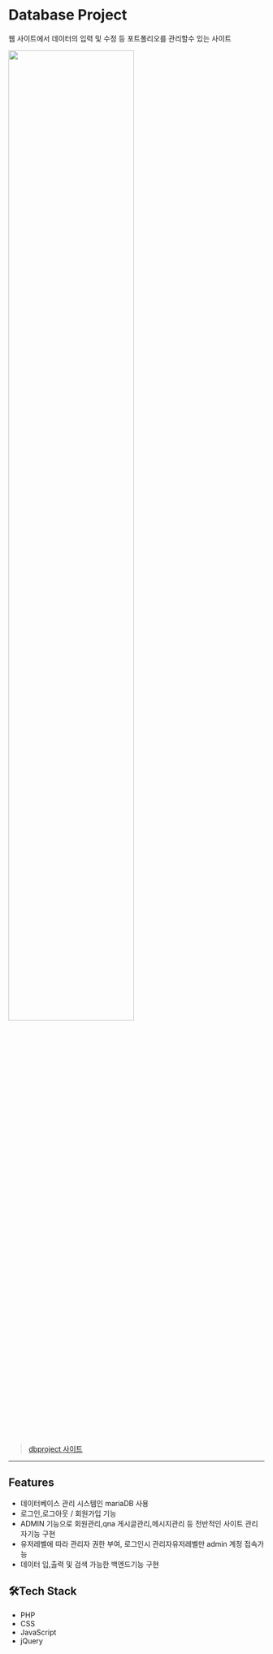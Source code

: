 # Database Project
웹 사이트에서 데이터의 입력 및 수정 등 포트폴리오를 관리할수 있는 사이트

<img src="https://user-images.githubusercontent.com/77706805/112946742-d9b7d400-9170-11eb-92af-16aacc1c01b4.jpg" width="70%">

> [dbproject 사이트](http://shj6837.dothome.co.kr/gold/)

----

## Features
- 데이터베이스 관리 시스템인 mariaDB 사용
- 로그인,로그아웃 / 회원가입 기능
- ADMIN 기능으로 회원관리,qna 게시글관리,메시지관리 등 전반적인 사이트 관리자기능 구현
- 유저레벨에 따라 관리자 권한 부여, 로그인시 관리자유저레벨만 admin 계정 접속가능
- 데이터 입,출력 및 검색 가능한 백엔드기능 구현

## 🛠Tech Stack
- PHP
- CSS
- JavaScript
- jQuery

